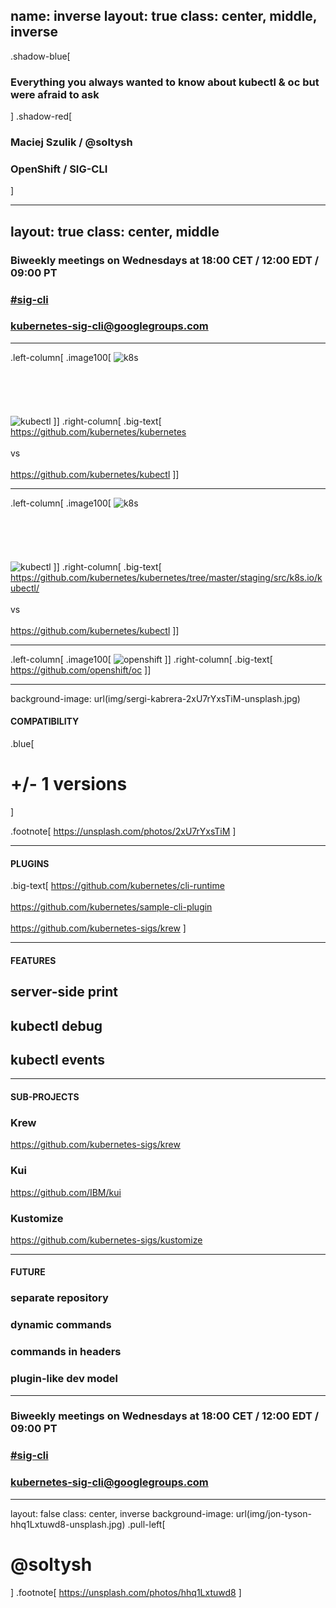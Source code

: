 name: inverse
layout: true
class: center, middle, inverse
---

.shadow-blue[
### Everything you always wanted to know about kubectl & oc but were afraid to ask
]
.shadow-red[
### Maciej Szulik / @soltysh
### OpenShift / SIG-CLI
]


---
layout: true
class: center, middle
---
### Biweekly meetings on Wednesdays at 18:00 CET / 12:00 EDT / 09:00 PT

### [#sig-cli](https://kubernetes.slack.com/messages/C2GL57FJ4/)

### [kubernetes-sig-cli@googlegroups.com](kubernetes-sig-cli@googlegroups.com)


---

.left-column[
.image100[
![k8s](img/k8s.png)
<br />
<br />
<br />
<br />
<br />
<br />
![kubectl](img/kubectl.png)
]]
.right-column[
.big-text[
https://github.com/kubernetes/kubernetes
<br />
<br />
vs
<br />
<br />
https://github.com/kubernetes/kubectl
]]

---

.left-column[
.image100[
![k8s](img/k8s.png)
<br />
<br />
<br />
<br />
<br />
<br />
![kubectl](img/kubectl.png)
]]
.right-column[
.big-text[
https://github.com/kubernetes/kubernetes/tree/master/staging/src/k8s.io/kubectl/
<br />
<br />
vs
<br />
<br />
https://github.com/kubernetes/kubectl
]]



---
.left-column[
.image100[
![openshift](img/openshift.png)
]]
.right-column[
.big-text[
https://github.com/openshift/oc
]]

---
background-image: url(img/sergi-kabrera-2xU7rYxsTiM-unsplash.jpg)
#### COMPATIBILITY

.blue[
# +/- 1 versions
]

.footnote[
https://unsplash.com/photos/2xU7rYxsTiM
]


---
#### PLUGINS
.big-text[
https://github.com/kubernetes/cli-runtime
<br />
<br />
https://github.com/kubernetes/sample-cli-plugin
<br />
<br />
https://github.com/kubernetes-sigs/krew
]


---
#### FEATURES
## server-side print
## kubectl debug
## kubectl events


---
#### SUB-PROJECTS
### Krew
https://github.com/kubernetes-sigs/krew
### Kui
https://github.com/IBM/kui
### Kustomize
https://github.com/kubernetes-sigs/kustomize


---
#### FUTURE
### separate repository
### dynamic commands
### commands in headers
### plugin-like dev model


---
### Biweekly meetings on Wednesdays at 18:00 CET / 12:00 EDT / 09:00 PT

### [#sig-cli](https://kubernetes.slack.com/messages/C2GL57FJ4/)

### [kubernetes-sig-cli@googlegroups.com](kubernetes-sig-cli@googlegroups.com)


---
layout: false
class: center, inverse
background-image: url(img/jon-tyson-hhq1Lxtuwd8-unsplash.jpg)
.pull-left[
<br />
# @soltysh
]
.footnote[
https://unsplash.com/photos/hhq1Lxtuwd8
]
